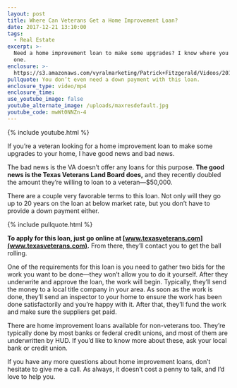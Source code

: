 ```yaml
---
layout: post
title: Where Can Veterans Get a Home Improvement Loan?
date: 2017-12-21 13:10:00
tags:
  - Real Estate
excerpt: >-
  Need a home improvement loan to make some upgrades? I know where you can get
  one.
enclosure: >-
  https://s3.amazonaws.com/vyralmarketing/Patrick+Fitzgerald/Videos/2017/December/The+VA+Loan+Guy-+Where+Can+Veterans+Get+a+Home+Improvement+Loan%253F.mp4
pullquote: You don’t even need a down payment with this loan.
enclosure_type: video/mp4
enclosure_time:
use_youtube_image: false
youtube_alternate_image: /uploads/maxresdefault.jpg
youtube_code: mwWt0NNZn-4
---
```


{% include youtube.html %}

If you’re a veteran looking for a home improvement loan to make some upgrades to your home, I have good news and bad news.

The bad news is the VA doesn’t offer any loans for this purpose. **The good news is the Texas Veterans Land Board does,** and they recently doubled the amount they’re willing to loan to a veteran—$50,000.

There are a couple very favorable terms to this loan. Not only will they go up to 20 years on the loan at below market rate, but you don’t have to provide a down payment either.

{% include pullquote.html %}

**To apply for this loan, just go online at [www.texasveterans.com](www.texasveterans.com).** From there, they’ll contact you to get the ball rolling.

One of the requirements for this loan is you need to gather two bids for the work you want to be done—they won’t allow you to do it yourself. After they underwrite and approve the loan, the work will begin. Typically, they’ll send the money to a local title company in your area. As soon as the work is done, they’ll send an inspector to your home to ensure the work has been done satisfactorily and you’re happy with it. After that, they’ll fund the work and make sure the suppliers get paid.

There are home improvement loans available for non-veterans too. They’re typically done by most banks or federal credit unions, and most of them are underwritten by HUD. If you’d like to know more about these, ask your local bank or credit union.

If you have any more questions about home improvement loans, don’t hesitate to give me a call. As always, it doesn’t cost a penny to talk, and I’d love to help you.